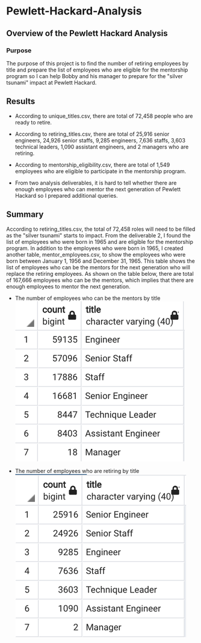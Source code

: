 # Pewlett-Hackard-Analysis
## Overview of the Pewlett Hackard Analysis
### Purpose
The purpose of this project is to find the number of retiring employees by title and prepare the list of employees who are eligible for the mentorship program so I can help Bobby and his manager to prepare for the "silver tsunami" impact at Pewlett Hackard.

## Results
- According to unique_titles.csv, there are total of 72,458 people who are ready to retire.

- According to retiring_titles.csv, there are total of 25,916 senior engineers, 24,926 senior staffs, 9,285 engineers, 7,636 staffs, 3,603 technical leaders, 1,090 assistant engineers, and 2 managers who are retiring. 

- According to mentorship_eligibility.csv, there are total of 1,549 employees who are eligible to participate in the mentorship program. 

- From two analysis deliverables, it is hard to tell whether there are enough employees who can mentor the next generation of Pewlett Hackard so I prepared additional queries.

## Summary
According to retiring_titles.csv, the total of 72,458 roles will need to be filled as the "silver tsunami" starts to impact. From the deliverable 2, I found the list of employees who were born in 1965 and are eligible for the mentorship program. In addition to the employees who were born in 1965, I created another table, mentor_employees.csv, to show the employees who were born between January 1, 1956 and December 31, 1965. This table shows the list of employees who can be the mentors for the next generation who will replace the retiring employees. As shown on the table below, there are total of 167,666 employees who can be the mentors, which implies that there are enough employees to mentor the next generation. 
	
- The number of employees who can be the mentors by title
![mentors_by_title](Resources/mentors_by_title.png)

- The number of employees who are retiring by title  
![retiring_by_title](Resources/retiring_by_title.png)
